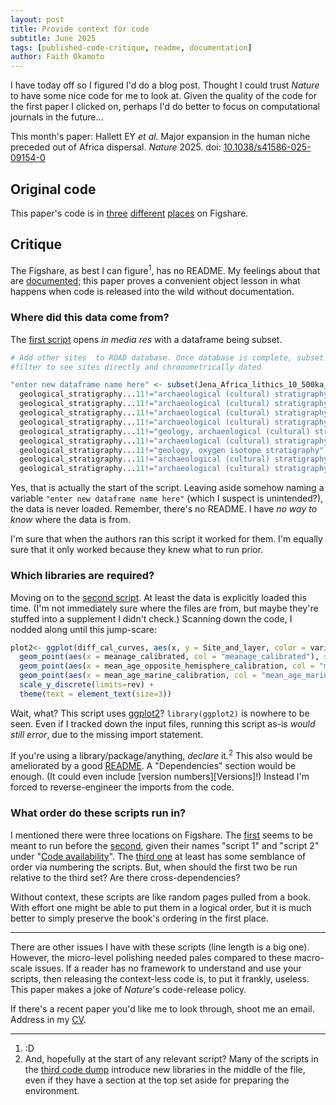 ```yaml
---
layout: post
title: Provide context for code
subtitle: June 2025
tags: [published-code-critique, readme, documentation]
author: Faith Okamoto
---
```


I have today off so I figured I'd do a blog post. Thought I could trust *Nature*
to have some nice code for me to look at. Given the quality of the code for the
first paper I clicked on, perhaps I'd do better to focus on computational
journals in the future...

This month's paper: Hallett EY *et al.* Major expansion in the human niche 
preceded out of Africa dispersal. *Nature* 2025. 
doi: [10.1038/s41586-025-09154-0][DOI]

## Original code

This paper's code is in [three][Code1] [different][Code2] [places][Code3] on
Figshare.

## Critique

The Figshare, as best I can figure<sup>1</sup>, has no README. My feelings about
that are [documented][READMETag]; this paper proves a convenient object lesson
in what happens when code is released into the wild without documentation.

### Where did this data come from?

The [first script][Code1] opens *in media res* with a dataframe being subset. 

```r
# Add other sites  to ROAD database. Once database is complete, subset to only view archaeological deposits that have been chronometrically dated
#filter to see sites directly and chronometrically dated

"enter new dataframe name here" <- subset(Jena_Africa_lithics_10_500ka_EYH_, geological_stratigraphy...11!="geology" & 
  geological_stratigraphy...11!="archaeological (cultural) stratigraphy" & 
  geological_stratigraphy...11!="archaeological (cultural) stratigraphy, geology" & 
  geological_stratigraphy...11!="archaeological (cultural) stratigraphy, stratigraphy" & 
  geological_stratigraphy...11!="archaeological (cultural) stratigraphy, oxygen isotope stratigraphy" & 
  geological_stratigraphy...11!="geology, archaeological (cultural) stratigraphy" & 
  geological_stratigraphy...11!="archaeological (cultural) stratigraphy, geology, stratigraphy" & 
  geological_stratigraphy...11!="geology, oxygen isotope stratigraphy" & 
  geological_stratigraphy...11!="archaeological (cultural) stratigraphy, oxygen isotope stratigraphy" & 
  geological_stratigraphy...11!="archaeological (cultural) stratigraphy, unknown")
```

Yes, that is actually the start of the script. Leaving aside somehow naming a
variable `"enter new dataframe name here"` (which I suspect is unintended?), the 
data is never loaded. Remember, there's no README. I have *no way to know* where 
the data is from.

I'm sure that when the authors ran this script it worked for them. I'm equally
sure that it only worked because they knew what to run prior. 

### Which libraries are required?

Moving on to the [second script][Code2]. At least the data is explicitly loaded
this time. (I'm not immediately sure where the files are from, but maybe they're 
stuffed into a supplement I didn't check.) Scanning down the code, I nodded
along until this jump-scare:

```r
plot2<- ggplot(diff_cal_curves, aes(x, y = Site_and_layer, color = variable)) + 
  geom_point(aes(x = meanage_calibrated, col = "meanage_calibrated"), shape=16, color="black") + 
  geom_point(aes(x = mean_age_opposite_hemisphere_calibration, col = "mean_age_opposite_hemisphere_calibration"), shape=4, color="green") +
  geom_point(aes(x = mean_age_marine_calibration, col = "mean_age_marine_calibration"), shape=3, color="blue") +
  scale_y_discrete(limits=rev) +
  theme(text = element_text(size=3))
```

Wait, what? This script uses [ggplot2][ggplot2]? `library(ggplot2)` is nowhere
to be seen. Even if I tracked down the input files, running this script as-is
*would still error*, due to the missing import statement.

If you're using a library/package/anything, *declare* it.<sup>2</sup> This also
would be ameliorated by a good [README][README]. A "Dependencies" section would 
be enough. (It could even include [version numbers][Versions]!) Instead I'm
forced to reverse-engineer the imports from the code.

### What order do these scripts run in?

I mentioned there were three locations on Figshare. The [first][Code1] seems to 
be meant to run before the [second][Code2], given their names "script 1" and
"script 2" under "[Code availability][CodeAvail]". The [third one][Code3] at 
least has some semblance of order via numbering the scripts. But, when should
the first two be run relative to the third set? Are there cross-dependencies?

Without context, these scripts are like random pages pulled from a book. With
effort one might be able to put them in a logical order, but it is much better
to simply preserve the book's ordering in the first place.

----

There are other issues I have with these scripts (line length is a big one).
However, the micro-level polishing needed pales compared to these macro-scale 
issues. If  a reader has no framework to understand and use your scripts, then 
releasing the  context-less code is, to put it frankly, useless. This paper
makes a joke of *Nature*'s code-release policy.

If there's a recent paper you'd like me to look through, shoot me an email.
Address in my [CV][CV].

----

1. :D  
2. And, hopefully at the start of any relevant script? Many of the scripts in
the [third code dump][Code3] introduce new libraries in the middle of the file,
even if they have a section at the top set aside for preparing the environment.

[Code1]: https://figshare.com/s/d7de3f42aa9e2423bfb5
[Code2]: https://figshare.com/s/291f499a2b7907dfb62b
[Code3]: https://figshare.com/s/3570c73e7a1d6a5e783e
[CodeAvail]: https://www.nature.com/articles/s41586-025-09154-0#code-availability
[CV]: https://faithokamoto.github.io/cv/
[DOI]: https://doi.org/10.1038/s41586-025-09154-0
[ggplot2]: https://ggplot2.tidyverse.org/
[README]: https://www.makeareadme.com/
[READMETag]: https://faithokamoto.github.io/tags/#readme
[Versioms]: https://faithokamoto.github.io/2024-10-06-including-version-numbers/